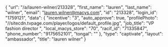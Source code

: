 {
    "url": "\/a\/lauren-wilner\/213328",
    "first_name": "lauren",
    "last_name": "wilner",
    "email": "lauren.wilner@macys.com",
    "id": "213328",
    "login_id": "1759121",
    "data": {
        "incentive": "3",
        "auto_approve": true,
        "profilePhoto": "\/\/sitecdn.tvpage.com\/player\/logos\/default_profile.jpg",
        "job_title": "VP fashion director ",
        "local_macys_store": "70",
        "racif_id": "71335847",
        "phone_number": "9175652101",
        "tongal": ""
    },
    "type": "captivate",
    "layout": "ambassador",
    "title": "lauren wilner"
}
